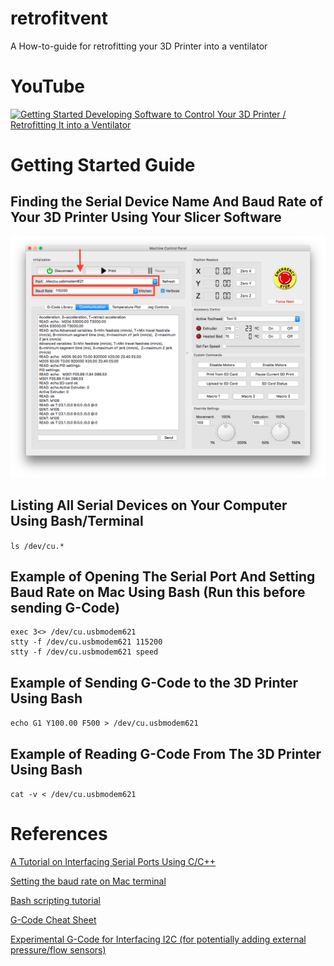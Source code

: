 # retrofitvent
A How-to-guide for retrofitting your 3D Printer into a ventilator 

# YouTube
[![Getting Started Developing Software to Control Your 3D Printer / Retrofitting It into a Ventilator](http://img.youtube.com/vi/MDHvyS3sDsQ/0.jpg)](http://www.youtube.com/watch?v=MDHvyS3sDsQ "Getting Started Developing Software to Control Your 3D Printer / Retrofitting It into a Ventilator")

# Getting Started Guide

## Finding the Serial Device Name And Baud Rate of Your 3D Printer Using Your Slicer Software
![Simplify3D Control Panel](/img/simplify3d.png?raw=true "Optional Title")

## Listing All Serial Devices on Your Computer Using Bash/Terminal
`ls /dev/cu.*`

## Example of Opening The Serial Port And Setting Baud Rate on Mac Using Bash (Run this before sending G-Code)
```
exec 3<> /dev/cu.usbmodem621
stty -f /dev/cu.usbmodem621 115200
stty -f /dev/cu.usbmodem621 speed
```

## Example of Sending G-Code to the 3D Printer Using Bash
`echo G1 Y100.00 F500 > /dev/cu.usbmodem621`

## Example of Reading G-Code From The 3D Printer Using Bash
`cat -v < /dev/cu.usbmodem621`

# References 
[A Tutorial on Interfacing Serial Ports Using C/C++](https://blog.mbedded.ninja/programming/operating-systems/linux/linux-serial-ports-using-c-cpp/)

[Setting the baud rate on Mac terminal](https://stackoverflow.com/questions/34233066/change-the-baud-rate-stty-on-mac-terminal)

[Bash scripting tutorial](https://linuxconfig.org/bash-scripting-tutorial-for-beginners)

[G-Code Cheat Sheet](http://www.makeit-3d.com/wp-content/uploads/RepRapGcodeCheatSheet.pdf)

[Experimental G-Code for Interfacing I2C (for potentially adding external pressure/flow sensors)](https://marlinfw.org/docs/gcode/M260.html)
